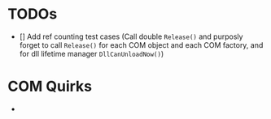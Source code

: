 # TODOs
- [] Add ref counting test cases (Call double `Release()` and purposly forget to call `Release()` for each COM object and each COM factory, and for dll lifetime manager `DllCanUnloadNow()`)

# COM Quirks
- 